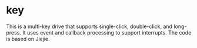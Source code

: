 # key
This is a multi-key drive that supports single-click, double-click, and long-press. It uses event and callback processing to support interrupts. The code is based on Jiejie.
